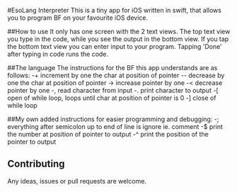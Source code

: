 #EsoLang Interpreter
This is a tiny app for iOS written in swift, that allows you to program BF on your favourite iOS device.

##How to use
It only has one screen with the 2 text views. The top text view you type in the code, while you see the output in the bottom view. If you tap the bottom text view you can enter input to your program. Tapping 'Done' after typing in code runs the code.

##The language
The instructions for the BF this app understands are as follows:
-+	increment by one the char at position of pointer
--	decrease by one the char at position of pointer
->	increase pointer by one
-<	decrease pointer by one
-,	read character from input
-.	print character to output
-[	open of while loop, loops until char at position of pointer is 0
-]	close of while loop

##My own added instructions for easier programming and debugging:
-;	everything after semicolon up to end of line is ignore ie. comment
-$	print the number at position of pointer to output
-^	print the position of the pointer to output

## Contributing
Any ideas, issues or pull requests are welcome. 
